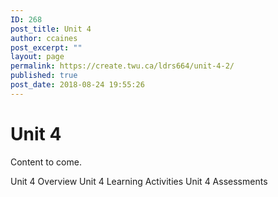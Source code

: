 ```yaml
---
ID: 268
post_title: Unit 4
author: ccaines
post_excerpt: ""
layout: page
permalink: https://create.twu.ca/ldrs664/unit-4-2/
published: true
post_date: 2018-08-24 19:55:26
---
```

<!--themify_builder_static-->
<h1>Unit 4</h1>
Content to come.

Unit 4 Overview Unit 4 Learning Activities Unit 4 Assessments<!--/themify_builder_static-->